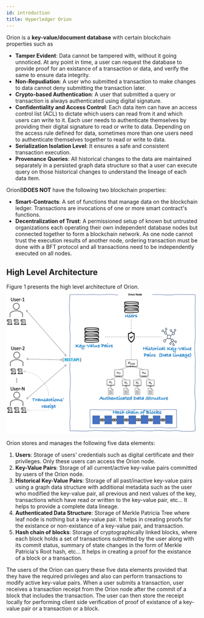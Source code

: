 ```yaml
---
id: introduction
title: Hyperledger Orion
---
```


<!--
 Copyright IBM Corp. All Rights Reserved.

 SPDX-License-Identifier: CC-BY-4.0
 -->

Orion is a **key-value/document database** with certain blockchain properties such as

  - **Tamper Evident**: Data cannot be tampered with, without it going unnoticed. At any point in time, a user can request the database to provide proof for an existance of a transaction or data, and verify the same to ensure data integrity.
  - **Non-Repudiation**: A user who submitted a transaction to make changes to data cannot deny submitting the transaction later.
  - **Crypto-based Authentication**: A user that submitted a query or transaction is always authenticated using digital signature.
  - **Confidentiality and Access Control**: Each data item can have an access control list (ACL) to dictate which users can read from it and which users can write to it. Each user needs to authenticate themselves by providing their digital signature to read or write to data. Depending on the access rule defined for data, sometimes more than one users need to authenticate themselves together to read or write to data.
  - **Serialization Isolation Level**: It ensures a safe and consistent transaction execution.
  - **Provenance Queries**: All historical changes to the data are maintained separately in a persisted graph data structure so that a user can execute query on those historical changes to understand the lineage of each data item.

OrionB**DOES NOT** have the following two blockchain properties:

  - **Smart-Contracts**: A set of functions that manage data on the blockchain ledger. Transactions are invocations of one or more smart contract's functions.
  - **Decentralization of Trust**: A permissioned setup of known but untrusted organizations each operating their own independent database nodes but connected together to form a blockchain network. As one node cannot trust the execution results of another node, ordering transaction must be done with a BFT protocol
  and all transactions need to be independently executed on all nodes.

## High Level Architecture
Figure 1 presents the high level architecture of Orion.
![Architecture of Hyperledger Orion](/img/high-level-architecture.png)

Orion stores and manages the following five data elements:

  1. **Users**: Storage of users' credentials such as digital certificate and their privileges. Only these users can access the Orion node.
  2. **Key-Value Pairs**: Storage of all current/active key-value pairs committed by users of the Orion node.
  3. **Historical Key-Value Pairs**: Storage of all past/inactive key-value pairs using a graph data structure with additional metadata
  such as the user who modified the key-value pair, all previous and next values of the key, transactions which have read or written to
  the key-value pair, etc... It helps to provide a complete data lineage.
  4. **Authenticated Data Structure**: Storage of Merkle Patricia Tree where leaf node is nothing but a key-value pair. It helps in
  creating proofs for the existance or non-existance of a key-value pair, and transaction.
  5. **Hash chain of blocks**: Storage of cryptographically linked blocks, where each block holds a set of transactions submitted
  by the user along with its commit status, summary of state changes in the form of Merkle Patricia's Root hash, etc... It helps in
  creating a proof for the existance of a block or a transaction.

The users of the Orion can query these five data elements provided that they have the required privileges and
also can perform transactions to modify active key-value pairs. When a user submits a transaction, user receives a transaction receipt
from the Orion node after the commit of a block that includes the transaction. The user can then store the receipt locally for performing
client side verification of proof of existance of a key-value pair or a transaction or a block.
